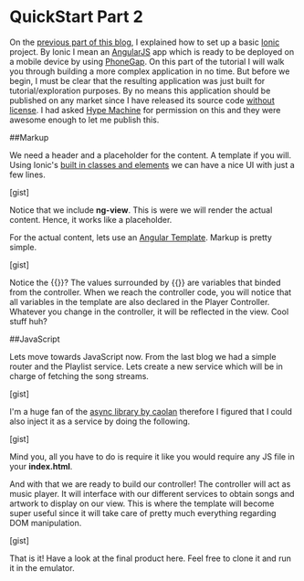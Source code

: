# QuickStart Part 2

On the [previous part of this blog](http://sendgrid.com/blog/mobile-app-hackathon-quickstart-guide/), I explained how to set up a basic [Ionic](http://ionicframework.com) project. By Ionic I mean an [AngularJS](http://angularjs.org) app which is ready to be deployed on a mobile device by using [PhoneGap](http://phonegap.com). 
On this part of the tutorial I will walk you through building a more complex application in no time. But before we begin, I must be clear that the resulting application was just built for tutorial/exploration purposes. By no means this application should be published on any market since I have released its source code [without license](http://www.codinghorror.com/blog/2007/04/pick-a-license-any-license.html). I had asked [Hype Machine](http://hypem.com) for permission on this and they were awesome enough to let me publish this.

##Markup

We need a header and a placeholder for the content. A template if you will. Using Ionic's [built in classes and elements](http://ionicframework.com/docs/components/) we can have a nice UI with just a few lines.

[gist]

Notice that we include **ng-view**. This is were we will render the actual content. Hence, it works like a placeholder.

For the actual content, lets use an [Angular Template](http://docs.angularjs.org/guide/templates). Markup is pretty simple. 

[gist]

Notice the {{}}? The values surrounded by {{}} are variables that binded from the controller. When we reach the controller code, you will notice that all variables in the template are also declared in the Player Controller. Whatever you change in the controller, it will be reflected in the view. Cool stuff huh?

##JavaScript

Lets move towards JavaScript now. From the last blog we had a simple router and the Playlist service. Lets create a new service which will be in charge of fetching the song streams. 

[gist]

I'm a huge fan of the [async library by caolan](https://github.com/caolan/async) therefore I figured that I could also inject it as a service by doing the following.

[gist]

Mind you, all you have to do is require it like you would require any JS file in your **index.html**.

And with that we are ready to build our controller! The controller will act as music player. It will interface with our different services to obtain songs and artwork to display on our view. This is where the template will become super useful since it will take care of pretty much everything regarding DOM manipulation.

[gist]

That is it! Have a look at the final product here. Feel free to clone it and run it in the emulator.